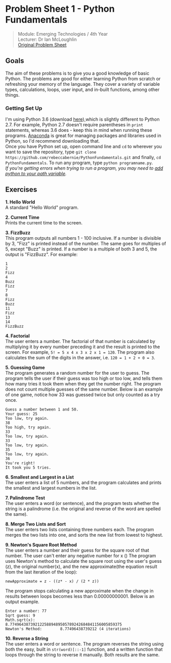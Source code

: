 # Problem Sheet 1 - Python Fundamentals

> Module: Emerging Technologies / 4th Year  
> Lecturer: Dr Ian McLoughlin  
> [Original Problem Sheet](https://github.com/emerging-technologies/emerging-technologies.github.io/blob/master/problems/python-fundamentals.md)

## Goals

The aim of these problems is to give you a good knowledge of basic Python. The problems are good for either learning Python from scratch or refreshing your memory of the language. They cover a variety of variable types, calculations, loops, user input, and in-built functions, among other things.

### Getting Set Up
I'm using Python 3.6 (download [here](https://www.python.org/downloads/)),which is slightly different to Python 2.7. For example, Python 2.7 doesn't require parentheses in `print` statements, whereas 3.6 does - keep this in mind when running these programs. [Anaconda](https://www.anaconda.com/download/) is great for managing packages and libraries used in Python, so I'd recommend downloading that.  
Once you have Python set up, open command line and `cd` to wherever you want to save the repository, type `git clone https://github.com/rebeccabernie/PythonFundamentals.git` and finally, `cd PythonFundamentals`. To run any program, type `python programname.py`.  
*If you're getting errors when trying to run a program, you may need to [add python to your path variable](https://docs.python.org/3.3/using/windows.html#configuring-python).*

## Exercises

**1. Hello World**  
A standard "Hello World" program.

**2. Current Time**  
Prints the current time to the screen.

**3. FizzBuzz**  
This program outputs all numbers 1 - 100 inclusive. If a number is divisible by 3, "Fizz" is printed instead of the number. The same goes for multiples of 5, except "Buzz" is printed. If a number is a multiple of both 3 and 5, the output is "FizzBuzz". For example:  
```
1         
2         
Fizz      
4         
Buzz      
Fizz      
7         
8         
Fizz      
Buzz      
11        
Fizz      
13        
14        
FizzBuzz  
```

**4. Factorial**  
The user enters a number. The factorial of that number is calculated by multiplying it by every number preceding it and the result is printed to the screen. For example, `5! = 5 x 4 x 3 x 2 x 1 = 120`. The program also calculates the sum of the digits in the answer, i.e. `120 = 1 + 2 + 0 = 3`.

**5. Guessing Game**  
The program generates a random number for the user to guess. The program tells the user if their guess was too high or too low, and tells them how many tries it took them when they get the number right. The program does not count multiple guesses of the same number. Below is an example of one game, notice how 33 was guessed twice but only counted as a try once.  
```
Guess a number between 1 and 50.  
Your guess: 25                    
Too low, try again.               
38                                
Too high, try again.              
33                                
Too low, try again.               
33                                
Too low, try again.               
35                                
Too low, try again.               
36                                
You're right!                     
It took you 5 tries.              
```

**6. Smallest and Largest in a List**  
The user enters a list of 5 numbers, and the program calculates and prints the smallest and largest numbers in the list.

**7. Palindrome Test**  
The user enters a word (or sentence), and the program tests whether the string is a palindrome (i.e. the original and reverse of the word are spelled the same).

**8. Merge Two Lists and Sort**  
The user enters two lists containing three numbers each. The program merges the two lists into one, and sorts the new list from lowest to highest.

**9. Newton's Square Root Method**  
The user enters a number and their guess for the square root of that number. The user can't enter any negative number for x () The program uses Newton's method to calculate the square root using the user's guess (z), the original number(x), and the new approximate(the equation result from the last iteration of the loop):

```
newApproximate = z - ((z* - x) / (2 * z))
```

The program stops calculating a new approximate when the change in results between loops becomes less than 0.00000000001. Below is an output example.  

```
Enter a number: 77                                                           
Sqrt guess: 9                                                                
Math.sqrt(x):           8.7749643873921225889489505789242684841156005859375  
Newton's Method:        8.77496438739212 (4 iterations)                      
```

**10. Reverse a String**  
The user enters a word or sentence. The program reverses the string using both the easy, built in `str(word)[::-1]` function, and a written function that loops through the string to reverse it manually. Both results are the same.